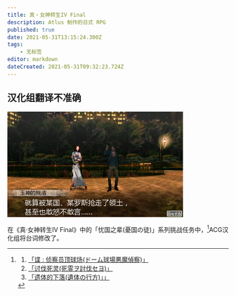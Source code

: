 ```yaml
---
title: 真・女神转生IV Final
description: Atlus 制作的日式 RPG
published: true
date: 2021-05-31T13:15:24.300Z
tags:
    - 无标签
editor: markdown
dateCreated: 2021-05-31T09:32:23.724Z
---
```


## 汉化组翻译不准确

![玉神的残渣:「就算被某国、某罗斯抢走了领土，甚至也敢怒不敢言......」](/src/2003-05-23_03-31-44.777_top_结果.webp "玉神的残渣:「就算被某国、某罗斯抢走了领土，甚至也敢怒不敢言......」")

在《真·女神转生IV Final》中的「忧国之辈(憂国の徒)」系列挑战任务中，[^om]ACG汉化组将台词修改了。

[^om]: 1. [「谍 : 侦察员顶球场(ドーム球場悪魔偵察)」](https://web.archive.org/web/20210119235517/https://game-sekai.com/archives/235.html)
    2. [「讨伐死灵(死霊ヲ討伐セヨ)」](https://web.archive.org/web/20210117131344/https://game-sekai.com/archives/267.html)
    3. [「遗体的下落(遺体の行方)」」](https://web.archive.org/web/20210304122123/https://game-sekai.com/archives/273.html)

